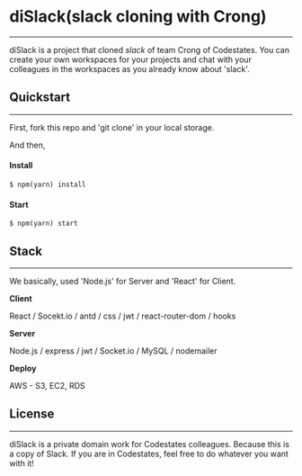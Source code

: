 # diSlack(slack cloning with Crong)

---

diSlack is a project that cloned _slack_ of team Crong of Codestates. You can create your own workspaces for your projects and chat with your colleagues in the workspaces as you already know about 'slack'.

## Quickstart

---

First, fork this repo and 'git clone' in your local storage.

And then,

#### Install

```
$ npm(yarn) install
```

#### Start

```
$ npm(yarn) start
```

## Stack

---

We basically, used 'Node.js' for Server and 'React' for Client.

**Client**

React / Socekt.io / antd / css / jwt / react-router-dom / hooks

**Server**

Node.js / express / jwt / Socket.io / MySQL / nodemailer

**Deploy**

AWS - S3, EC2, RDS

## License

---

diSlack is a private domain work for Codestates colleagues. Because this is a copy of Slack. If you are in Codestates, feel free to do whatever you want with it!

